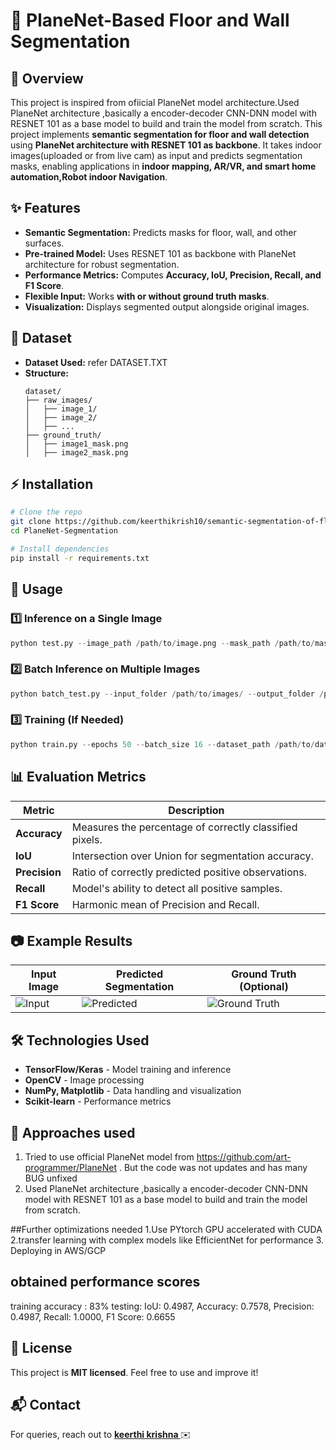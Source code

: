 # 🚀 PlaneNet-Based Floor and Wall Segmentation


## 📌 Overview
This project is inspired from ofiicial PlaneNet model architecture.Used PlaneNet architecture ,basically a  encoder-decoder CNN-DNN model with RESNET 101  as a base model to build and train the model from scratch.
This project implements **semantic segmentation for floor and wall detection** using **PlaneNet architecture with RESNET 101 as backbone**. It takes indoor images(uploaded or from live cam) as input and predicts segmentation masks, enabling applications in **indoor mapping, AR/VR, and smart home automation,Robot indoor Navigation**.

## ✨ Features
- **Semantic Segmentation:** Predicts masks for floor, wall, and other surfaces.
- **Pre-trained Model:** Uses RESNET 101 as backbone with PlaneNet architecture  for robust segmentation.
- **Performance Metrics:** Computes **Accuracy, IoU, Precision, Recall, and F1 Score**.
- **Flexible Input:** Works **with or without ground truth masks**.
- **Visualization:** Displays segmented output alongside original images.

## 📁 Dataset
- **Dataset Used:** refer DATASET.TXT
- **Structure:**
  ```plaintext
  dataset/
  ├── raw_images/
  │   ├── image_1/
  │   ├── image_2/
  │   ├── ...
  ├── ground_truth/
  │   ├── image1_mask.png
  │   ├── image2_mask.png
  ```

## ⚡ Installation
```bash
# Clone the repo
git clone https://github.com/keerthikrish10/semantic-segmentation-of-floor-walls-using-PlaneNet/
cd PlaneNet-Segmentation

# Install dependencies
pip install -r requirements.txt
```

## 🚀 Usage
### 1️⃣ **Inference on a Single Image**
```python
python test.py --image_path /path/to/image.png --mask_path /path/to/mask.png  # Optional mask
```

### 2️⃣ **Batch Inference on Multiple Images**
```python
python batch_test.py --input_folder /path/to/images/ --output_folder /path/to/results/
```

### 3️⃣ **Training (If Needed)**
```python
python train.py --epochs 50 --batch_size 16 --dataset_path /path/to/dataset/
```

## 📊 Evaluation Metrics
| Metric    | Description |
|-----------|------------|
| **Accuracy** | Measures the percentage of correctly classified pixels. |
| **IoU** | Intersection over Union for segmentation accuracy. |
| **Precision** | Ratio of correctly predicted positive observations. |
| **Recall** | Model's ability to detect all positive samples. |
| **F1 Score** | Harmonic mean of Precision and Recall. |

## 📷 Example Results
| **Input Image** | **Predicted Segmentation** | **Ground Truth (Optional)** |
|---------------|----------------------|--------------------|
| ![Input](https://your_image_link.com) | ![Predicted](https://your_image_link.com) | ![Ground Truth](https://your_image_link.com) |

## 🛠 Technologies Used
- **TensorFlow/Keras** - Model training and inference
- **OpenCV** - Image processing
- **NumPy, Matplotlib** - Data handling and visualization
- **Scikit-learn** - Performance metrics

## 🤝 Approaches used
1. Tried to use official PlaneNet model from https://github.com/art-programmer/PlaneNet . But the code was not updates and has many BUG unfixed
2. Used PlaneNet architecture ,basically a  encoder-decoder CNN-DNN model with RESNET 101  as a base model to build and train the model from scratch.

##Further optimizations needed
1.Use PYtorch GPU accelerated with CUDA 
2.transfer learning with complex models like EfficientNet for performance 
3. Deploying in AWS/GCP

## obtained performance scores 
training accuracy : 83%
testing:
IoU: 0.4987, Accuracy: 0.7578, Precision: 0.4987, Recall: 1.0000, F1 Score: 0.6655
## 📜 License
This project is **MIT licensed**. Feel free to use and improve it!

## 📬 Contact
For queries, reach out to **[keerthi krishna ](https://github.com/keerthikrish10)** ✉️

